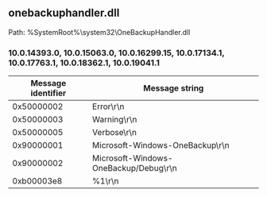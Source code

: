 ## onebackuphandler.dll

Path: %SystemRoot%\system32\OneBackupHandler.dll

### 10.0.14393.0, 10.0.15063.0, 10.0.16299.15, 10.0.17134.1, 10.0.17763.1, 10.0.18362.1, 10.0.19041.1

Message identifier | Message string
--- | ---
0x50000002 | Error\r\n
0x50000003 | Warning\r\n
0x50000005 | Verbose\r\n
0x90000001 | Microsoft-Windows-OneBackup\r\n
0x90000002 | Microsoft-Windows-OneBackup/Debug\r\n
0xb00003e8 | %1\r\n
